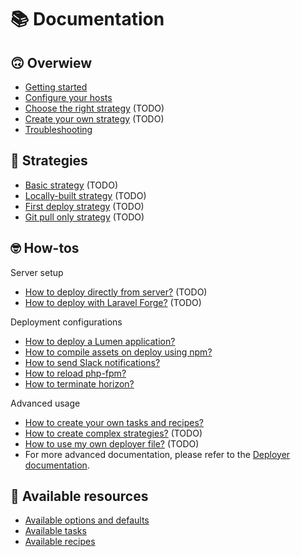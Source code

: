 # 📚 Documentation

## 🙃 Overwiew
* [Getting started](overview-getting-started.md)
* [Configure your hosts](overview-configure-hosts.md)
* [Choose the right strategy](overview-strategy-choose.md) (TODO)
* [Create your own strategy](overview-strategy-create.md) (TODO)
* [Troubleshooting](troubleshooting.md)

## 🤔 Strategies
* [Basic strategy](strategy-basic.md) (TODO)
* [Locally-built strategy](strategy-local.md) (TODO)
* [First deploy strategy](strategy-first-deploy.md) (TODO)
* [Git pull only strategy](strategy-git-pull.md) (TODO)

## 🤓 How-tos

Server setup
* [How to deploy directly from server?](how-to-localhost.md) (TODO)
* [How to deploy with Laravel Forge?](how-to-forge.md) (TODO)

Deployment configurations
* [How to deploy a Lumen application?](how-to-lumen.md)
* [How to compile assets on deploy using npm?](how-to-npm.md)
* [How to send Slack notifications?](how-to-slack.md)
* [How to reload php-fpm?](how-to-reload-fpm.md)
* [How to terminate horizon?](how-to-horizon.md)

Advanced usage
* [How to create your own tasks and recipes?](how-to-custom-recipes.md)
* [How to create complex strategies?](how-to-complex-strategies.md) (TODO)
* [How to use my own deployer file?](how-to-custom-deployer-file.md) (TODO)
* For more advanced documentation, please refer to the [Deployer documentation](https://deployer.org/docs).

## 🎁 Available resources 
* [Available options and defaults](all-options.md)
* [Available tasks](all-tasks.md)
* [Available recipes](all-recipes.md)